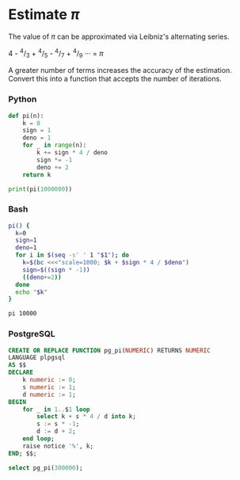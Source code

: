 # Estimate *π*

The value of *π* can be approximated via Leibniz's alternating series.

4 - <sup>4</sup>/<sub>3</sub> + <sup>4</sup>/<sub>5</sub> - <sup>4</sup>/<sub>7</sub> + <sup>4</sup>/<sub>9</sub> ··· = *π*   

A greater number of terms increases the accuracy of the estimation. Convert this into a function that accepts the number of iterations.

### Python
```python
def pi(n):
    k = 0
    sign = 1
    deno = 1
    for _ in range(n):
        k += sign * 4 / deno
        sign *= -1
        deno += 2
    return k

print(pi(1000000))
```

### Bash
```bash
pi() {
  k=0
  sign=1
  deno=1
  for i in $(seq -s' ' 1 "$1"); do
    k=$(bc <<<"scale=1000; $k + $sign * 4 / $deno")
    sign=$((sign * -1))
    ((deno+=2))
  done
  echo "$k"
}

pi 10000
```

### PostgreSQL
```sql
CREATE OR REPLACE FUNCTION pg_pi(NUMERIC) RETURNS NUMERIC
LANGUAGE plpgsql
AS $$
DECLARE
	k numeric := 0;
	s numeric := 1;
	d numeric := 1;
BEGIN
	for _ in 1..$1 loop
		select k + s * 4 / d into k;
		s := s * -1;
        d := d + 2;
	end loop;
	raise notice '%', k;
END; $$;

select pg_pi(300000);
```
